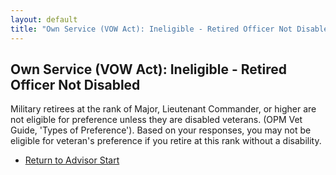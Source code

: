 ```yaml
---
layout: default
title: "Own Service (VOW Act): Ineligible - Retired Officer Not Disabled"
---
```


## Own Service (VOW Act): Ineligible - Retired Officer Not Disabled

Military retirees at the rank of Major, Lieutenant Commander, or higher are not eligible for preference unless they are disabled veterans. (OPM Vet Guide, 'Types of Preference'). Based on your responses, you may not be eligible for veteran's preference if you retire at this rank without a disability.

*   [Return to Advisor Start](./start.md)
